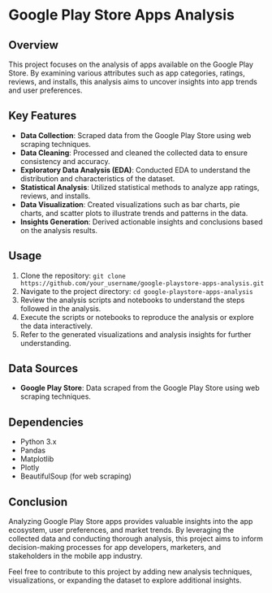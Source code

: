 # Google Play Store Apps Analysis

## Overview
This project focuses on the analysis of apps available on the Google Play Store. By examining various attributes such as app categories, ratings, reviews, and installs, this analysis aims to uncover insights into app trends and user preferences.

## Key Features
- **Data Collection**: Scraped data from the Google Play Store using web scraping techniques.
- **Data Cleaning**: Processed and cleaned the collected data to ensure consistency and accuracy.
- **Exploratory Data Analysis (EDA)**: Conducted EDA to understand the distribution and characteristics of the dataset.
- **Statistical Analysis**: Utilized statistical methods to analyze app ratings, reviews, and installs.
- **Data Visualization**: Created visualizations such as bar charts, pie charts, and scatter plots to illustrate trends and patterns in the data.
- **Insights Generation**: Derived actionable insights and conclusions based on the analysis results.

## Usage
1. Clone the repository: `git clone https://github.com/your_username/google-playstore-apps-analysis.git`
2. Navigate to the project directory: `cd google-playstore-apps-analysis`
3. Review the analysis scripts and notebooks to understand the steps followed in the analysis.
4. Execute the scripts or notebooks to reproduce the analysis or explore the data interactively.
5. Refer to the generated visualizations and analysis insights for further understanding.

## Data Sources
- **Google Play Store**: Data scraped from the Google Play Store using web scraping techniques.

## Dependencies
- Python 3.x
- Pandas
- Matplotlib
- Plotly
- BeautifulSoup (for web scraping)

## Conclusion
Analyzing Google Play Store apps provides valuable insights into the app ecosystem, user preferences, and market trends. By leveraging the collected data and conducting thorough analysis, this project aims to inform decision-making processes for app developers, marketers, and stakeholders in the mobile app industry.

Feel free to contribute to this project by adding new analysis techniques, visualizations, or expanding the dataset to explore additional insights.
